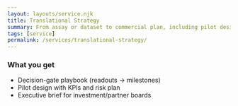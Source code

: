 ```yaml
---
layout: layouts/service.njk
title: Translational Strategy
summary: From assay or dataset to commercial plan, including pilot design & KPIs.
tags: [service]
permalink: /services/translational-strategy/
---
```


### What you get
- Decision-gate playbook (readouts → milestones)
- Pilot design with KPIs and risk plan
- Executive brief for investment/partner boards